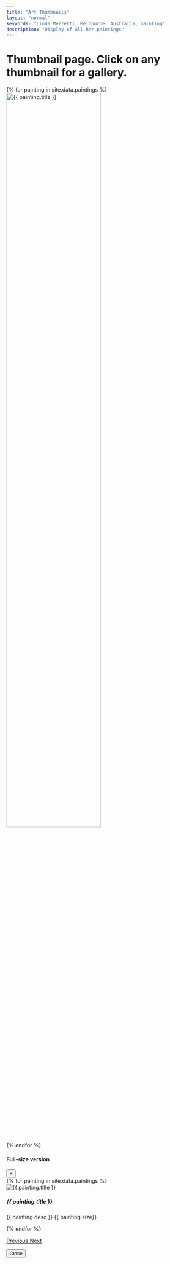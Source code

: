 ```yaml
---
title: "Art Thumbnails"
layout: "normal"
keywords: "Linda Mezzetti, Melbourne, Australia, painting"
description: "Display of all her paintings"
---
```

<div class="container-md">
<div class="row">
<h1 class="h2">Thumbnail page. Click on any thumbnail for a gallery.</h1>
</div>
<div class="row">
{% for painting in site.data.paintings %}
<div class="col-md-1" data-toggle="modal" data-target="#myModal"><a href="#myGallery" data-slide-to="{{painting.file}}"><img style="height:70%;width:auto" alt="{{ painting.title }}" src="../assets/img/{{ painting.type }}/{{ painting.file}}.jpg" class="img-thumbnail" /></a></div>
{% endfor %}
<!--<li data-toggle="modal" data-target="#myModal">
<a href="#myGallery" data-slide-to="0"><img style="height:10%;width:10%" src="{{ "../assets/img/acrylics/0.jpg" | relative_url}}" class="img-thumbnail" /></a>
</li>
<li data-toggle="modal" data-target="#myModal"><a href="#myGallery" data-slide-to="1"><img style="height:10%;width:10%" src="{{ "../assets/img/acrylics/1.jpg"|relative_url }}" class="img-thumbnail" /></a></li>-->
<!-- The Modal -->

<div class="modal" id="myModal">

<div class="modal-dialog">

<div class="modal-content"> 

<!-- Modal Header -->

<div class="modal-header"> <h4 class="modal-title">Full-size version</h4> <button type="button" class="close" data-dismiss="modal">&times;</button> </div>

<!-- Modal body -->

<div class="modal-body"> 

<!--INSERT CAROUSEL & FULL SIZE IMAGES HERE-->

<div id="myGallery" class="carousel slide bg-dark" data-ride="carousel"  data-interval="false" > 
<div class="carousel-inner" role="listbox"> 
<div class="container">
<div class="row">
{% for painting in site.data.paintings %}
<div {% if painting.file == 0%} class="col carousel-item active" {% else %} class="col carousel-item" {% endif %}> <img class="mx-auto" src="../assets/img/{{ painting.type }}/{{ painting.file }}.jpg" alt="{{ painting.title }}"> 
<div class="carousel-caption" style="right:60%;left:0;"> <h5>{{ painting.title }}</h5> <p>{{ painting.desc }} {{ painting.size}}</p> </div><!--end-caption-->
</div><!--end-item-->
{% endfor %}
</div><!-- end row -->
</div><!-- end container -->
</div><!--end-inner-->

<!--Previous & Next arrows-->

<a class="carousel-control-prev" href="#myGallery" role="button" data-slide="prev"> <span class="carousel-control-prev-icon" aria-hidden="true"></span> <span class="sr-only">Previous</span> </a> <a class="carousel-control-next" href="#myGallery" role="button" data-slide="next"> <span class="carousel-control-next-icon" aria-hidden="true"></span> <span class="sr-only">Next</span> </a> </div><!--end-inner-->

</div><!--end-carousel-->

<div class="modal-footer">


<button type="button" class="btn btn-danger" data-dismiss="modal">Close</button>

</div><!-- end modal-footer -->


</div><!--end-modal-body-->
<!-- end width -->

